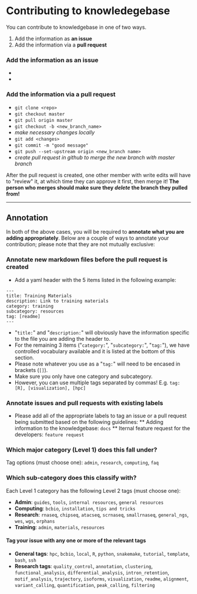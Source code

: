 
# Contributing to knowledegebase

You can contribute to knowledgebase in one of two ways. 

1. Add the information as **an issue**
2. Add the information via a **pull request**

### Add the information as **an issue**

* 
* 

### Add the information via a **pull request**

* `git clone <repo>`
* `git checkout master`
* `git pull origin master`
* `git checkout -b <new_branch_name>`
* *make necessary changes locally*
* `git add <changes>`
* `git commit -m "good message"`
* `git push --set-upstream origin <new_branch name>`
* *create pull request in github to merge the new branch with master branch*

After the pull request is created, one other member with write edits will have to "review" it, at which time they can approve it first, then merge it! 
**The person who merges should make sure they *delete* the branch they pulled from!**

***

## Annotation

In both of the above cases, you will be required to **annotate what you are adding appropriately**. Below are a couple of ways to annotate your contribution; please note that they are not mutually exclusive:

### Annotate new markdown files before the pull request is created

* Add a yaml header with the 5 items listed in the following example:
```
---
title: Training Materials
description: Link to training materials
category: training
subcategory: resources
tag: [readme]
---
```

* "`title:`" and "`description:`" will obviously have the information specific to the file you are adding the header to. 
* For the remaining 3 items ("`category:`", "`subcategory:`", "`tag:`"), we have controlled vocabulary available and it is listed at the bottom of this section.
* Please note whatever you use as a "`tag:`" will need to be encased in brackets (`[]`).
* Make sure you only have one category and subcategory.
* However, you can use multiple tags separated by commas! E.g. `tag: [R], [visualization], [hpc]`

### Annotate issues and pull requests with existing labels

* Please add all of the appropriate labels to tag an issue or a pull request being submitted based on the following guidelines:
 ** Adding information to the knowledgebase: `docs` 
 ** Iternal feature request for the developers: `feature request`

### Which major category (Level 1) does this fall under?

Tag options (must choose one): `admin`, `research`, `computing`, `faq`

### Which sub-category does this classify with?

Each Level 1 category has the following Level 2 tags (must choose one):

* **Admin**: `guides`, `tools`, `internal resources`, `general resources`
* **Computing**: `bcbio`, `installation`, `tips and tricks`
* **Research**: `rnaseq`, `chipseq`, `atacseq`, `scrnaseq`, `smallrnaseq`, `general_ngs`, `wes`, `wgs`, `orphans`
* **Training**: `admin`, `materials`, `resources`

#### Tag your issue with any one or more of the relevant tags

* **General tags**: `hpc`, `bcbio`, `local`, `R`, `python`, `snakemake`, `tutorial`, `template`, `bash`, `ssh` 
* **Research tags**: `quality_control`, `annotation`, `clustering`, `functional_analysis`, `differential_analysis`, `intron_retention`, `motif_analysis`, `trajectory`, `isoforms`, `visualization`, `readme`, `alignment`, `variant_calling`, `quantification`, `peak_calling`, `filtering`

